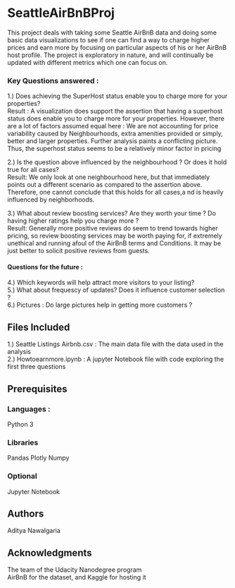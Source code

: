 # SeattleAirBnBProj

This project deals with taking some Seattle AirBnB data and doing some basic data visualizations to see if one can find a way to charge higher prices and earn more by focusing on particular aspects of his or her AirBnB host profile. The project is exploratory in nature, and will continually be updated with different metrics which one can focus on.

### Key Questions answered :  

1.) Does achieving the SuperHost status enable you to charge more for your properties?  
Result : A visualization does support the assertion that having a superhost status does enable you to charge more for your properties. However, there are a lot of factors assumed equal here : We are not accounting for price variability caused by Neighbourhoods, extra amenities provided or simply, better and larger properties. Further analysis paints a conflicting picture. Thus, the superhost status seems to be a relatively minor factor in pricing

2.) Is the question above influenced by the neighbourhood ? Or does it hold true for all cases?  
Result: We only look at one neighbourhood here, but that immediately points out a different scenario as compared to the assertion above. Therefore, one cannot conclude that this holds for all cases,a nd is heavily influenced by neighborhoods.  

3.) What about review boosting services? Are they worth your time ? Do having higher ratings help you charge more ?  
Result: Generally more positive reviews do seem to trend towards higher pricing, so review boosting services may be worth paying for, if extremely unethical and running afoul of the AirBnB terms and Conditions. It may be just better to solicit positive reviews from guests.


#### Questions for the future :  

4.) Which keywords will help attract more visitors to your listing?  
5.) What about frequescy of updates? Does it influence customer selection ?  
6.) Pictures : Do large pictures help in getting more customers ?  

## Files Included  
1.) Seattle Listings Airbnb.csv : The main data file with the data used in the analysis  
2.) Howtoearnmore.ipynb : A jupyter Notebook file with code exploring the first three questions  

## Prerequisites
### Languages :
Python 3

### Libraries
Pandas
Plotly
Numpy

### Optional
Jupyter Notebook

## Authors
Aditya Nawalgaria

## Acknowledgments
The team of the Udacity Nanodegree program  
AirBnB for the dataset, and Kaggle for hosting it
